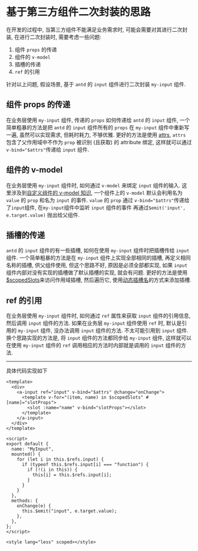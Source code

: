 # 基于第三方组件二次封装的思路

在开发的过程中, 当第三方组件不能满足业务需求时, 可能会需要对其进行二次封装, 在进行二次封装时, 需要考虑一些问题:

1. 组件 `props` 的传递
2. 组件的 `v-model`
3. 插槽的传递
4. `ref` 的引用

针对以上问题, 假设场景, 基于 `antd` 的 `input` 组件进行二次封装 `my-input` 组件.

## 组件 props 的传递

在业务层使用 `my-input` 组件, 传递的 `props` 如何传递给 `antd` 的 `input` 组件, 一个简单粗暴的方法是把 `antd` 的 `input` 组件所有的 `props` 在 `my-input` 组件中重新写一遍, 虽然可以实现需求, 但耗时耗力, 不够优雅. 更好的方法是使用 [attrs](https://v2.cn.vuejs.org/v2/api/#vm-attrs), `attrs` 包含了父作用域中不作为 `prop` 被识别 (且获取) 的 attribute 绑定, 这样就可以通过 `v-bind="$attrs"`传递给 `input` 组件.

## 组件的 v-model

在业务层使用 `my-input` 组件时, 如何通过 `v-model` 来绑定 `input` 组件的输入. 这里涉及到[自定义组件的 v-model 知识](https://v2.cn.vuejs.org/v2/guide/components-custom-events.html#%E8%87%AA%E5%AE%9A%E4%B9%89%E7%BB%84%E4%BB%B6%E7%9A%84-v-model), 一个组件上的 `v-model` 默认会利用名为 `value` 的 `prop` 和名为 `input` 的事件. `value` 的 `prop` 通过 `v-bind="$attrs"`传递给了`input`组件, 在`my-input`组件中监听 `input` 组件的事件 再通过`$emit('input', e.target.value)` 抛出给父组件.

## 插槽的传递

`antd` 的 `input` 组件的有一些插槽, 如何在使用 `my-input` 组件时把插槽传给 `input` 组件. 一个简单粗暴的方法是在 `my-input` 组件上实现全部相同的插槽, 再定义相同名称的插槽, 供父组件使用, 但这个思路不好, 原因是必须全部都实现, 如果 `input` 组件内部对没有实现的插槽做了默认插槽的实现, 就会有问题. 更好的方法是使用 [$scopedSlots](https://v2.cn.vuejs.org/v2/api/#vm-scopedSlots)来访问作用域插槽, 然后遍历它, 使用[动态插槽名](https://v2.cn.vuejs.org/v2/guide/components-slots.html#%E5%8A%A8%E6%80%81%E6%8F%92%E6%A7%BD%E5%90%8D)的方式来添加插槽.

## ref 的引用

在业务层使用 `my-input` 组件时, 如何通过 `ref` 属性来获取 `input` 组件的引用信息, 然后调用 `input` 组件的方法. 如果在业务层 `my-input` 组件使用 `ref` 时, 默认是引用的 `my-input` 组件, 没办法调用 `input` 组件的方法. 不太可能引用到 `input` 组件. 换个思路实现的方法是, 将 `input` 组件的方法都同步给 `my-input` 组件, 这样就可以在使用 `my-input` 组件的 `ref` 调用相应的方法时内部就是调用的 `input` 组件的方法.

---

具体代码实现如下

```vue
<template>
  <div>
    <a-input ref="input" v-bind="$attrs" @change="onChange">
      <template v-for="(item, name) in $scopedSlots" #[name]="slotProps">
        <slot :name="name" v-bind="slotProps"></slot>
      </template>
    </a-input>
  </div>
</template>

<script>
export default {
  name: "MyInput",
  mounted() {
    for (let i in this.$refs.input) {
      if (typeof this.$refs.input[i] === "function") {
        if (!(i in this)) {
          this[i] = this.$refs.input[i];
        }
      }
    }
  },
  methods: {
    onChange(e) {
      this.$emit("input", e.target.value);
    },
  },
};
</script>

<style lang="less" scoped></style>
```
